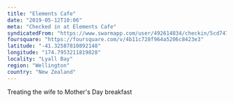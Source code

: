 ```yaml
---
title: "Elements Cafe"
date: "2019-05-12T10:06"
meta: "Checked in at Elements Cafe"
syndicatedFrom: "https://www.swarmapp.com/user/492614834/checkin/5cd7475879f6c7002c92d3f6"
foursquare: "https://foursquare.com/v/4b11c728f964a5206c8423e3"
latitude: "-41.32587810892148"
longitude: "174.7953211819828"
locality: "Lyall Bay"
region: "Wellington"
country: "New Zealand"
---
```

Treating the wife to Mother's Day breakfast
